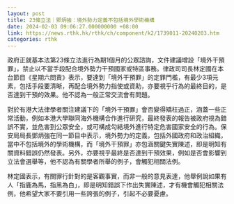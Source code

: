 ```yaml
---
layout: post
title: 23條立法｜鄧炳強：境外勢力定義不包括境外學術機構
date: 2024-02-03 09:06:27.000000000 +08:00
link: https://news.rthk.hk/rthk/ch/component/k2/1739011-20240203.htm
categories: rthk
---
```


政府正就基本法第23條立法進行為期1個月的公眾諮詢，文件建議增設「境外干預罪」，禁止以不當手段配合境外勢力干預國家或特區事務。律政司司長林定國在本台節目《星期六問責》表示，要達到「境外干預罪」的定罪門檻，有最少3項元素，包括手段要清晰，再配合境外勢力指使或資助，亦要視乎行為的最終目的，是否達到干預的效果。他不認為一般正常交流會有問題。

對於有港大法律學者關注建議下的「境外干預罪」會否變得矯枉過正，涵蓋一些正常活動，例如本港大學聯同海外機構合作進行研究，最終發表的報告被政府視為錯誤不實，並危害到公眾安全，或可構成勾結境外進行特定危害國家安全的行為。保安局局長鄧炳強在同一節目中表示，境外勢力的定義，包括外國政府和政治組織，當中不包括境外的學術機構，而「境外干預罪」亦包涵關鍵失實陳述，即是明知有關資料錯誤仍然發表。另外，亦要視乎最終是否達到干預效果，例如是否會影響到立法會選舉等，他不認為有關學者所舉的例子，會觸犯相關法例。

林定國表示，有關罪行針對的是客觀事實，而非一般的意見表達，他舉例說如果有人「指鹿為馬，指黑為白」，即是明知錯誤下作出失實陳述，才有機會觸犯相關法例，他希望大家不要引用一些誇張的例子，引起不必要憂慮。

